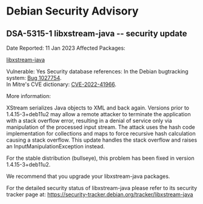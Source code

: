 
Debian Security Advisory
========================


DSA-5315-1 libxstream-java -- security update
---------------------------------------------



Date Reported:
11 Jan 2023
Affected Packages:

[libxstream-java](https://packages.debian.org/src:libxstream-java)

Vulnerable:
Yes
Security database references:
In the Debian bugtracking system: [Bug 1027754](https://bugs.debian.org/cgi-bin/bugreport.cgi?bug=1027754).  
In Mitre's CVE dictionary: [CVE-2022-41966](https://security-tracker.debian.org/tracker/CVE-2022-41966).  

More information:

XStream serializes Java objects to XML and back again. Versions prior to
1.4.15-3+deb11u2 may allow a remote attacker to terminate the application with
a stack overflow error, resulting in a denial of service only via manipulation
of the processed input stream. The attack uses the hash code implementation for
collections and maps to force recursive hash calculation causing a stack
overflow. This update handles the stack overflow and raises an
InputManipulationException instead.


For the stable distribution (bullseye), this problem has been fixed in
version 1.4.15-3+deb11u2.


We recommend that you upgrade your libxstream-java packages.


For the detailed security status of libxstream-java please refer to
its security tracker page at:
<https://security-tracker.debian.org/tracker/libxstream-java>





